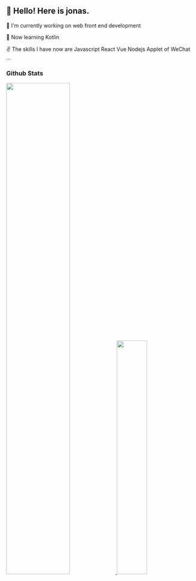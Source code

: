 
## 👋 Hello! Here is jonas.

🔭 I'm currently working on web front end development

🌱 Now learning Kotlin

✌ The skills I have now are Javascript React Vue Nodejs Applet of WeChat ...
 

### Github Stats

<a href="https://github.com/wangzongming">
 <img src="https://github-readme-stats.vercel.app/api?username=wangzongming&show_icons=true&layout=compact&count_private=true&hide_title=true&theme=cobalt" style="width: 58%; max-width: 58%; min-width: 58%;">  <img src="https://github-readme-stats.vercel.app/api/top-langs/?username=wangzongming&layout=compact&count_private=true&theme=cobalt" style="width: 40%; max-width: 40%; min-width: 40%;">
</a>
